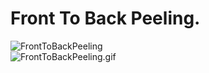 ﻿# Front To Back Peeling.
![FrontToBackPeeling](https://github.com/bitzhuwei/CSharpGL/blob/master/Demos/FrontToBackPeeling/FrontToBackPeeling.png?raw=true)  
![FrontToBackPeeling.gif](https://github.com/bitzhuwei/CSharpGL/blob/master/Demos/FrontToBackPeeling/FrontToBackPeeling.gif?raw=true)
